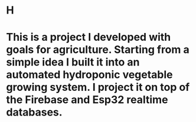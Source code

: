 # H
# This is a project I developed with goals for agriculture. Starting from a simple idea I built it into an automated hydroponic vegetable growing system. I project it on top of the Firebase and Esp32 realtime databases.
